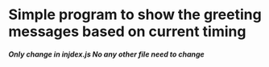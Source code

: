 # Simple program to show the greeting messages based on current timing

##### Only change in injdex.js No any other file need to change 
